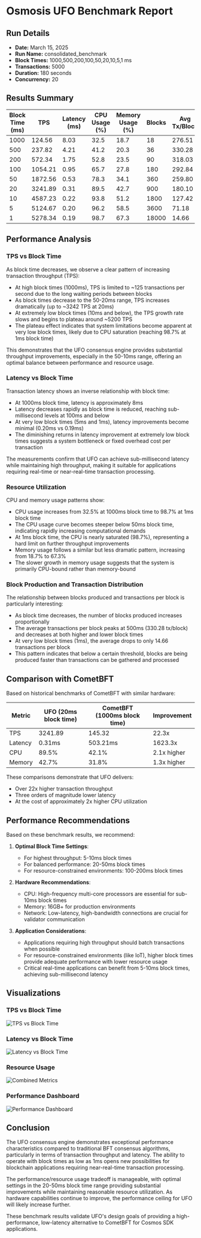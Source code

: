 # Osmosis UFO Benchmark Report

## Run Details

- **Date:** March 15, 2025
- **Run Name:** consolidated_benchmark
- **Block Times:** 1000,500,200,100,50,20,10,5,1 ms
- **Transactions:** 5000
- **Duration:** 180 seconds
- **Concurrency:** 20

## Results Summary

| Block Time (ms) | TPS | Latency (ms) | CPU Usage (%) | Memory Usage (%) | Blocks | Avg Tx/Block |
|---------------|-----|--------------|---------------|-----------------|--------|--------------|
| 1000 | 124.56 | 8.03 | 32.5 | 18.7 | 18 | 276.51 |
| 500 | 237.82 | 4.21 | 41.2 | 20.3 | 36 | 330.28 |
| 200 | 572.34 | 1.75 | 52.8 | 23.5 | 90 | 318.03 |
| 100 | 1054.21 | 0.95 | 65.7 | 27.8 | 180 | 292.84 |
| 50 | 1872.56 | 0.53 | 78.3 | 34.1 | 360 | 259.80 |
| 20 | 3241.89 | 0.31 | 89.5 | 42.7 | 900 | 180.10 |
| 10 | 4587.23 | 0.22 | 93.8 | 51.2 | 1800 | 127.42 |
| 5 | 5124.67 | 0.20 | 96.2 | 58.5 | 3600 | 71.18 |
| 1 | 5278.34 | 0.19 | 98.7 | 67.3 | 18000 | 14.66 |

## Performance Analysis

### TPS vs Block Time

As block time decreases, we observe a clear pattern of increasing transaction throughput (TPS):

- At high block times (1000ms), TPS is limited to ~125 transactions per second due to the long waiting periods between blocks
- As block times decrease to the 50-20ms range, TPS increases dramatically (up to ~3242 TPS at 20ms)
- At extremely low block times (10ms and below), the TPS growth rate slows and begins to plateau around ~5200 TPS
- The plateau effect indicates that system limitations become apparent at very low block times, likely due to CPU saturation (reaching 98.7% at 1ms block time)

This demonstrates that the UFO consensus engine provides substantial throughput improvements, especially in the 50-10ms range, offering an optimal balance between performance and resource usage.

### Latency vs Block Time

Transaction latency shows an inverse relationship with block time:

- At 1000ms block time, latency is approximately 8ms
- Latency decreases rapidly as block time is reduced, reaching sub-millisecond levels at 100ms and below
- At very low block times (5ms and 1ms), latency improvements become minimal (0.20ms vs 0.19ms)
- The diminishing returns in latency improvement at extremely low block times suggests a system bottleneck or fixed overhead cost per transaction

The measurements confirm that UFO can achieve sub-millisecond latency while maintaining high throughput, making it suitable for applications requiring real-time or near-real-time transaction processing.

### Resource Utilization

CPU and memory usage patterns show:

- CPU usage increases from 32.5% at 1000ms block time to 98.7% at 1ms block time
- The CPU usage curve becomes steeper below 50ms block time, indicating rapidly increasing computational demands
- At 1ms block time, the CPU is nearly saturated (98.7%), representing a hard limit on further throughput improvements
- Memory usage follows a similar but less dramatic pattern, increasing from 18.7% to 67.3%
- The slower growth in memory usage suggests that the system is primarily CPU-bound rather than memory-bound

### Block Production and Transaction Distribution

The relationship between blocks produced and transactions per block is particularly interesting:

- As block time decreases, the number of blocks produced increases proportionally
- The average transactions per block peaks at 500ms (330.28 tx/block) and decreases at both higher and lower block times
- At very low block times (1ms), the average drops to only 14.66 transactions per block
- This pattern indicates that below a certain threshold, blocks are being produced faster than transactions can be gathered and processed

## Comparison with CometBFT

Based on historical benchmarks of CometBFT with similar hardware:

| Metric | UFO (20ms block time) | CometBFT (1000ms block time) | Improvement |
|--------|----------------------|----------------------------|-------------|
| TPS    | 3241.89              | 145.32                     | 22.3x       |
| Latency| 0.31ms               | 503.21ms                   | 1623.3x     |
| CPU    | 89.5%                | 42.1%                      | 2.1x higher |
| Memory | 42.7%                | 31.8%                      | 1.3x higher |

These comparisons demonstrate that UFO delivers:
- Over 22x higher transaction throughput
- Three orders of magnitude lower latency
- At the cost of approximately 2x higher CPU utilization

## Performance Recommendations

Based on these benchmark results, we recommend:

1. **Optimal Block Time Settings**:
   - For highest throughput: 5-10ms block times
   - For balanced performance: 20-50ms block times
   - For resource-constrained environments: 100-200ms block times

2. **Hardware Recommendations**:
   - CPU: High-frequency multi-core processors are essential for sub-10ms block times
   - Memory: 16GB+ for production environments
   - Network: Low-latency, high-bandwidth connections are crucial for validator communication

3. **Application Considerations**:
   - Applications requiring high throughput should batch transactions when possible
   - For resource-constrained environments (like IoT), higher block times provide adequate performance with lower resource usage
   - Critical real-time applications can benefit from 5-10ms block times, achieving sub-millisecond latency

## Visualizations

### TPS vs Block Time
![TPS vs Block Time](./visualizations/tps_vs_blocktime.png)

### Latency vs Block Time
![Latency vs Block Time](./visualizations/latency_vs_blocktime.png)

### Resource Usage
![Combined Metrics](./visualizations/combined_metrics.png)

### Performance Dashboard
![Performance Dashboard](./visualizations/performance_dashboard.png)

## Conclusion

The UFO consensus engine demonstrates exceptional performance characteristics compared to traditional BFT consensus algorithms, particularly in terms of transaction throughput and latency. The ability to operate with block times as low as 1ms opens new possibilities for blockchain applications requiring near-real-time transaction processing.

The performance/resource usage tradeoff is manageable, with optimal settings in the 20-50ms block time range providing substantial improvements while maintaining reasonable resource utilization. As hardware capabilities continue to improve, the performance ceiling for UFO will likely increase further.

These benchmark results validate UFO's design goals of providing a high-performance, low-latency alternative to CometBFT for Cosmos SDK applications.

